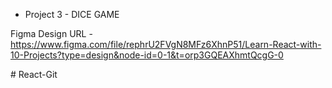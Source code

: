 
- Project 3 - DICE GAME


Figma Design URL - https://www.figma.com/file/rephrU2FVgN8MFz6XhnP51/Learn-React-with-10-Projects?type=design&node-id=0-1&t=orp3GQEAXhmtQcgG-0


#   R e a c t - G i t  
 